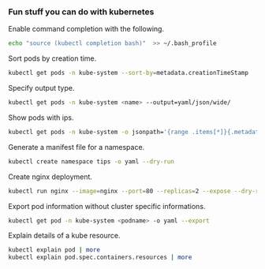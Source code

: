 ### Fun stuff you can do with kubernetes

Enable command completion with the following.

``` bash
echo "source (kubectl completion bash)"  >> ~/.bash_profile
```

Sort pods by creation time.

``` bash
kubectl get pods -n kube-system --sort-by=metadata.creationTimeStamp
```

Specify output type.

``` bash
kubectl get pods -n kube-system <name> --output=yaml/json/wide/
```

Show pods with ips.

``` bash
kubectl get pods -n kube-system -o jsonpath='{range .items[*]}{.metadata.name}{"\t"}{.status.podIP}{"\n"}{end}'
```

Generate a manifest file for a namespace.

``` bash
kubectl create namespace tips -o yaml --dry-run
```

Create nginx deployment.

``` bash
kubectl run nginx --image=nginx --port=80 --replicas=2 --expose --dry-run -o yaml
```

Export pod information without cluster specific informations.

``` bash
kubectl get pod -n kube-system <podname> -o yaml --export 
```

Explain details of a kube resource.

``` bash
kubectl explain pod | more
kubectl explain pod.spec.containers.resources | more
```